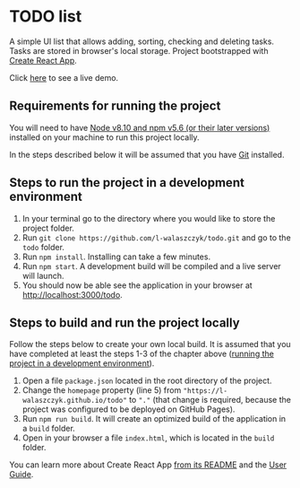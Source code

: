# TODO list

A simple UI list that allows adding, sorting, checking and deleting tasks. Tasks are stored in browser's local storage. Project bootstrapped with [Create React App](https://github.com/facebook/create-react-app).

Click [here](https://l-walaszczyk.github.io/todo/) to see a live demo.

## Requirements for running the project

You will need to have [Node v8.10 and npm v5.6 (or their later versions)](https://nodejs.org/en/) installed on your machine to run this project locally.

In the steps described below it will be assumed that you have [Git](https://git-scm.com/downloads) installed.

## Steps to run the project in a development environment

1. In your terminal go to the directory where you would like to store the project folder.
2. Run `git clone https://github.com/l-walaszczyk/todo.git` and go to the `todo` folder.
3. Run `npm install`. Installing can take a few minutes.
4. Run `npm start`. A development build will be compiled and a live server will launch.
5. You should now be able see the application in your browser at [http://localhost:3000/todo](http://localhost:3000/todo).

## Steps to build and run the project locally

Follow the steps below to create your own local build. It is assumed that you have completed at least the steps 1-3 of the chapter above ([running the project in a development environment](#steps-to-run-the-project-in-a-development-environment)).

1. Open a file `package.json` located in the root directory of the project.
2. Change the `homepage` property (line 5) from `"https://l-walaszczyk.github.io/todo"` to `"."` (that change is required, because the project was configured to be deployed on GitHub Pages).
3. Run `npm run build`. It will create an optimized build of the application in a `build` folder.
4. Open in your browser a file `index.html`, which is located in the `build` folder.

You can learn more about Create React App [from its README](https://github.com/facebookincubator/create-react-app#create-react-app--) and the [User Guide](https://facebook.github.io/create-react-app/).
